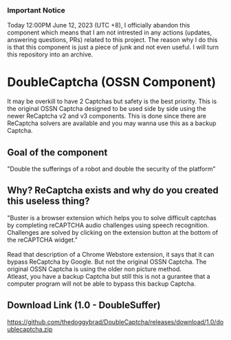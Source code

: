 ### Important Notice
Today 12:00PM June 12, 2023 (UTC +8), I officially abandon this component which means that I am not intrested in any actions (updates, answering questions, PRs) related to this project. The reason why I do this is that this component is just a piece of junk and not even useful. I will turn this repository into an archive.

# DoubleCaptcha (OSSN Component)
It may be overkill to have 2 Captchas but safety is the best priority. This is the original OSSN Captcha designed to be used side by side using the newer ReCaptcha v2 and v3 components. This is done since there are ReCaptcha solvers are available and you may wanna use this as a backup Captcha.

## Goal of the component
"Double the sufferings of a robot and double the security of the platform"

## Why? ReCaptcha exists and why do you created this useless thing?
"Buster is a browser extension which helps you to solve difficult captchas by completing reCAPTCHA audio challenges using speech recognition. Challenges are solved by clicking on the extension button at the bottom of the reCAPTCHA widget."
<br>
<br>
Read that description of a Chrome Webstore extension, it says that it can bypass ReCaptcha by Google. But not the original OSSN Captcha. The original OSSN Captcha is using the older non picture method.
<br>
Atleast, you have a backup Captcha but still this is not a gurantee that a computer program will not be able to bypass this backup Captcha.

## Download Link (1.0 - DoubleSuffer)
https://github.com/thedoggybrad/DoubleCaptcha/releases/download/1.0/doublecaptcha.zip
